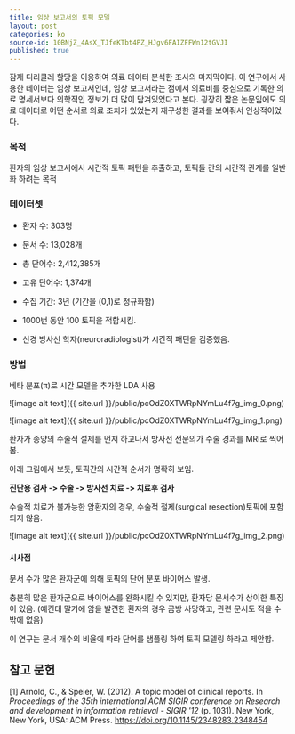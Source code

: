 ```yaml
---
title: 임상 보고서의 토픽 모델
layout: post
categories: ko
source-id: 10BNjZ_4AsX_TJfeKTbt4PZ_HJgv6FAIZFFWn12tGVJI
published: true
---
```

잠재 디리클레 할당을 이용하여 의료 데이터 분석한 조사의 마지막이다. 이 연구에서 사용한 데이터는 임상 보고서인데, 임상 보고서라는 점에서 의료비를 중심으로 기록한 의료 명세서보다 의학적인 정보가 더 많이 담겨있었다고 본다. 굉장히 짧은 논문임에도 의료 데이터로 어떤 순서로 의료 조치가 있었는지 재구성한 결과를 보여줘서 인상적이었다.

### 목적

환자의 임상 보고서에서 시간적 토픽 패턴을 추출하고, 토픽들 간의 시간적 관계를 일반화 하려는 목적 

### 데이터셋

* 환자 수: 303명

* 문서 수: 13,028개

* 총 단어수: 2,412,385개

* 고유 단어수: 1,374개

* 수집 기간: 3년 (기간을 (0,1)로 정규화함)

* 1000번 동안 100 토픽을 적합시킴.

* 신경 방사선 학자(neuroradiologist)가 시간적 패턴을 검증했음.

### 방법

베타 분포(π)로 시간 모델을 추가한 LDA 사용

![image alt text]({{ site.url }}/public/pcOdZ0XTWRpNYmLu4f7g_img_0.png)

![image alt text]({{ site.url }}/public/pcOdZ0XTWRpNYmLu4f7g_img_1.png)

환자가 종양의 수술적 절제를 먼저 하고나서 방사선 전문의가 수술 경과를 MRI로 찍어봄.

아래 그림에서 보듯, 토픽간의 시간적 순서가 명확히 보임. 

**진단용 검사 -> 수술 -> 방사선 치료 -> 치료후 검사**

수술적 치료가 불가능한 암환자의 경우, 수술적 절제(surgical resection)토픽에 포함되지 않음.

![image alt text]({{ site.url }}/public/pcOdZ0XTWRpNYmLu4f7g_img_2.png)

#### 시사점

문서 수가 많은 환자군에 의해 토픽의 단어 분포 바이어스 발생.

충분히 많은 환자군으로 바이어스를 완화시킬 수 있지만, 환자당 문서수가 상이한 특징이 있음. (예컨대 말기에 암을 발견한 환자의 경우 금방 사망하고, 관련 문서도 적을 수 밖에 없음)

이 연구는 문서 개수의 비율에 따라 단어를 샘플링 하여 토픽 모델링 하라고 제안함.

## 참고 문헌

[1] Arnold, C., & Speier, W. (2012). A topic model of clinical reports. In *Proceedings of the 35th international ACM SIGIR conference on Research and development in information retrieval - SIGIR '12* (p. 1031). New York, New York, USA: ACM Press. https://doi.org/10.1145/2348283.2348454

